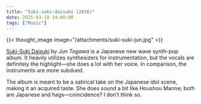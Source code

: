 ```yaml
---
title: "Suki-suki-daisuki (2016)"
date: 2025-03-19 14:00:00
tags: ["Music"]
---
```


{{< thought_image image="/attachments/suki-suki-jun.jpg" >}}

[Suki-Suki Daisuki](https://rateyourmusic.com/release/album/%E6%88%B8%E5%B7%9D%E7%B4%94/%E5%A5%BD%E3%81%8D%E5%A5%BD%E3%81%8D%E5%A4%A7%E5%A5%BD%E3%81%8D/) by *Jun Togawa* is a Japanese new wave synth-pop album. It heavily utilizes synthesizers for instrumentation, but the vocals are definitely the highlight—she does a lot with her voice. In comparison, the instruments are more subdued.  

The album is meant to be a satirical take on the Japanese idol scene, making it an acquired taste. She does sound a bit like Houshou Marine; both are Japanese and hags—coincidence? I don’t think so.
